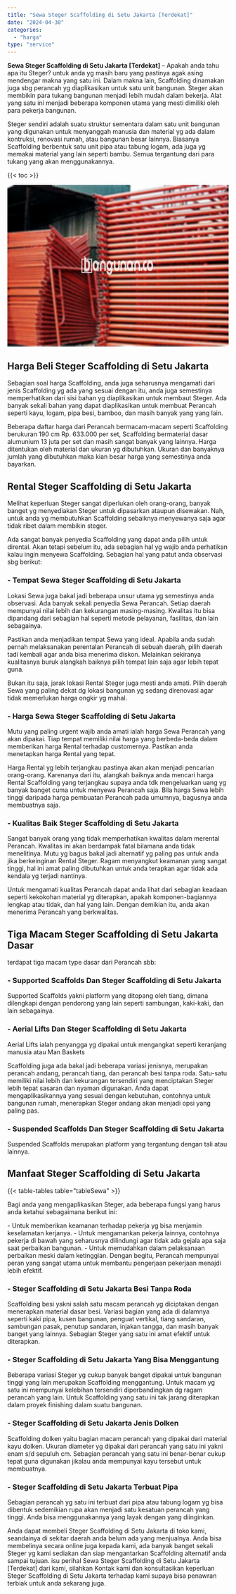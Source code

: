 ```yaml
---
title: "Sewa Steger Scaffolding di Setu Jakarta [Terdekat]"
date: "2024-04-30"
categories: 
  - "harga"
type: "service"
---
```


**Sewa Steger Scaffolding di Setu Jakarta \[Terdekat\]** – Apakah anda tahu apa itu Steger? untuk anda yg masih baru yang pastinya agak asing mendengar makna yang satu ini. Dalam makna lain, Scaffolding dinamakan juga sbg perancah yg diaplikasikan untuk satu unit bangunan. Steger akan membikin para tukang bangunan menjadi lebih mudah dalam bekerja. Alat yang satu ini menjadi beberapa komponen utama yang mesti dimiliki oleh para pekerja bangunan.

Steger sendiri adalah suatu struktur sementara dalam satu unit bangunan yang digunakan untuk menyanggah manusia dan material yg ada dalam kontruksi, renovasi rumah, atau bangunan besar lainnya. Biasanya Scaffolding berbentuk satu unit pipa atau tabung logam, ada juga yg memakai material yang lain seperti bambu. Semua tergantung dari para tukang yang akan menggunakannya.

{{< toc >}}

![Sewa Steger Scaffolding di Setu Jakarta [Terdekat]](/images/sewa-scaffolding-steger-16.png)

## Harga Beli Steger Scaffolding di Setu Jakarta

Sebagian soal harga Scaffolding, anda juga seharusnya mengamati dari jenis Scaffolding yg ada yang sesuai dengan itu, anda juga semestinya memperhatikan dari sisi bahan yg diaplikasikan untuk membaut Steger. Ada banyak sekali bahan yang dapat diaplikasikan untuk membuat Perancah seperti kayu, logam, pipa besi, bamboo, dan masih banyak yang yang lain.

Beberapa daftar harga dari Perancah bermacam-macam seperti Scaffolding berukuran 190 cm Rp. 633.000 per set, Scaffolding bermaterial dasar alumunium 13 juta per set dan masih sangat banyak yang lainnya. Harga ditentukan oleh material dan ukuran yg dibutuhkan. Ukuran dan banyaknya jumlah yang dibutuhkan maka kian besar harga yang semestinya anda bayarkan.

## Rental Steger Scaffolding di Setu Jakarta

Melihat keperluan Steger sangat diperlukan oleh orang-orang, banyak banget yg menyediakan Steger untuk dipasarkan ataupun disewakan. Nah, untuk anda yg membutuhkan Scaffolding sebaiknya menyewanya saja agar tidak ribet dalam membikin steger.

Ada sangat banyak penyedia Scaffolding yang dapat anda pilih untuk dirental. Akan tetapi sebelum itu, ada sebagian hal yg wajib anda perhatikan kalau ingin menyewa Scaffolding. Sebagian hal yang patut anda observasi sbg berikut:

### \- Tempat Sewa Steger Scaffolding di Setu Jakarta

Lokasi Sewa juga bakal jadi beberapa unsur utama yg semestinya anda observasi. Ada banyak sekali penyedia Sewa Perancah. Setiap daerah mempunyai nilai lebih dan kekurangan masing-masing. Kwalitas itu bisa dipandang dari sebagian hal seperti metode pelayanan, fasilitas, dan lain sebagainya.

Pastikan anda menjadikan tempat Sewa yang ideal. Apabila anda sudah pernah melaksanakan perentalan Perancah di sebuah daerah, pilih daerah tadi kembali agar anda bisa menerima diskon. Melainkan sekiranya kualitasnya buruk alangkah baiknya pilih tempat lain saja agar lebih tepat guna.

Bukan itu saja, jarak lokasi Rental Steger juga mesti anda amati. Pilih daerah Sewa yang paling dekat dg lokasi bangunan yg sedang direnovasi agar tidak memerlukan harga ongkir yg mahal.

### \- Harga Sewa Steger Scaffolding di Setu Jakarta

Mutu yang paling urgent wajib anda amati ialah harga Sewa Perancah yang akan dipakai. Tiap tempat memiliki nilai harga yang berbeda-beda dalam memberikan harga Rental terhadap customernya. Pastikan anda menetapkan harga Rental yang tepat.

Harga Rental yg lebih terjangkau pastinya akan akan menjadi pencarian orang-orang. Karenanya dari itu, alangkah baiknya anda mencari harga Rental Scaffolding yang terjangkau supaya anda tdk mengeluarkan uang yg banyak banget cuma untuk menyewa Perancah saja. Bila harga Sewa lebih tinggi daripada harga pembuatan Perancah pada umumnya, bagusnya anda membuatnya saja.

### \- Kualitas Baik Steger Scaffolding di Setu Jakarta

Sangat banyak orang yang tidak memperhatikan kwalitas dalam merental Perancah. Kwalitas ini akan berdampak fatal bilamana anda tidak menelitinya. Mutu yg bagus bakal jadi alternatif yg paling pas untuk anda jika berkeinginan Rental Steger. Ragam menyangkut keamanan yang sangat tinggi, hal ini amat paling dibutuhkan untuk anda terapkan agar tidak ada kendala yg terjadi nantinya.

Untuk mengamati kualitas Perancah dapat anda lihat dari sebagian keadaan seperti kekokohan material yg diterapkan, apakah komponen-bagiannya lengkap atau tidak, dan hal yang lain. Dengan demikian itu, anda akan menerima Perancah yang berkwalitas.

## Tiga Macam Steger Scaffolding di Setu Jakarta Dasar

terdapat tiga macam type dasar dari Perancah sbb:

### \- Supported Scaffolds Dan Steger Scaffolding di Setu Jakarta

Supported Scaffolds yakni platform yang ditopang oleh tiang, dimana dilengkapi dengan pendorong yang lain seperti sambungan, kaki-kaki, dan lain sebagainya.

### \- Aerial Lifts Dan Steger Scaffolding di Setu Jakarta

Aerial Lifts ialah penyangga yg dipakai untuk mengangkat seperti keranjang manusia atau Man Baskets

Scaffolding juga ada bakal jadi beberapa variasi jenisnya, merupakan perancah andang, perancah tiang, dan perancah besi tanpa roda. Satu-satu memiliki nilai lebih dan kekurangan tersendiri yang menciptakan Steger lebih tepat sasaran dan nyaman digunakan. Anda dapat mengaplikasikannya yang sesuai dengan kebutuhan, contohnya untuk bangunan rumah, menerapkan Steger andang akan menjadi opsi yang paling pas.

### \- Suspended Scaffolds Dan Steger Scaffolding di Setu Jakarta

Suspended Scaffolds merupakan platform yang tergantung dengan tali atau lainnya.

## Manfaat Steger Scaffolding di Setu Jakarta

{{< table-tables table="tableSewa" >}}

Bagi anda yang mengaplikasikan Steger, ada beberapa fungsi yang harus anda ketahui sebagaimana berikut ini:

\- Untuk memberikan keamanan terhadap pekerja yg bisa menjamin keselamatan kerjanya. - Untuk mengamankan pekerja lainnya, contohnya pekerja di bawah yang seharusnya dilindungi agar tidak ada gejala apa saja saat perbaikan bangunan. - Untuk memudahkan dalam pelaksanaan perbaikan meski dalam ketinggian. Dengan begitu, Perancah mempunyai peran yang sangat utama untuk membantu pengerjaan pekerjaan menajdi lebih efektif.

### \- Steger Scaffolding di Setu Jakarta Besi Tanpa Roda

Scaffolding besi yakni salah satu macam perancah yg diciptakan dengan menerapkan material dasar besi. Variasi bagian yang ada di dalamnya seperti kaki pipa, kusen bangunan, penguat vertikal, tiang sandaran, sambungan pasak, penutup sandaran, injakan tangga, dan masih banyak banget yang lainnya. Sebagian Steger yang satu ini amat efektif untuk diterapkan.

### \- Steger Scaffolding di Setu Jakarta Yang Bisa Menggantung

Beberapa variasi Steger yg cukup banyak banget dipakai untuk bangunan tinggi yang lain merupakan Scaffolding menggantung. Untuk macam yg satu ini mempunyai kelebihan tersendiri diperbandingkan dg ragam perancah yang lain. Untuk Scaffolding yang satu ini tak jarang diterapkan dalam proyek finishing dalam suatu bangunan.

### \- Steger Scaffolding di Setu Jakarta Jenis Dolken

Scaffolding dolken yaitu bagian macam perancah yang dipakai dari material kayu dolken. Ukuran diameter yg dipakai dari perancah yang satu ini yakni enam s/d sepuluh cm. Sebagian perancah yang satu ini benar-benar cukup tepat guna digunakan jikalau anda mempunyai kayu tersebut untuk membuatnya.

### \- Steger Scaffolding di Setu Jakarta Terbuat Pipa

Sebagian perancah yg satu ini terbuat dari pipa atau tabung logam yg bisa dibentuk sedemikian rupa akan menjadi satu kesatuan perancah yang tinggi. Anda bisa menggunakannya yang layak dengan yang diinginkan.

Anda dapat membeli Steger Scaffolding di Setu Jakarta di toko kami, seandainya di sekitar daerah anda belum ada yang menjualnya. Anda bisa membelinya secara online juga kepada kami, ada banyak banget sekali Steger yg kami sediakan dan siap mengantarkan Scaffolding alternatif anda sampai tujuan. isu perihal Sewa Steger Scaffolding di Setu Jakarta \[Terdekat\] dari kami, silahkan Kontak kami dan konsultasikan keperluan Steger Scaffolding di Setu Jakarta terhadap kami supaya bisa penawran terbiak untuk anda sekarang juga.
